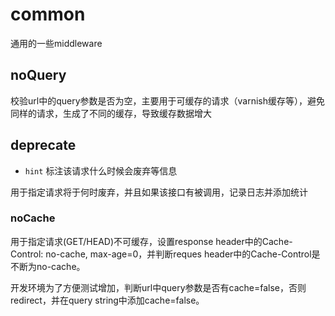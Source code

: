 # common

通用的一些middleware

## noQuery

校验url中的query参数是否为空，主要用于可缓存的请求（varnish缓存等），避免同样的请求，生成了不同的缓存，导致缓存数据增大


## deprecate

- `hint` 标注该请求什么时候会废弃等信息

用于指定请求将于何时废弃，并且如果该接口有被调用，记录日志并添加统计


### noCache

用于指定请求(GET/HEAD)不可缓存，设置response header中的Cache-Control: no-cache, max-age=0，并判断reques header中的Cache-Control是不断为no-cache。

开发环境为了方便测试增加，判断url中query参数是否有cache=false，否则redirect，并在query string中添加cache=false。